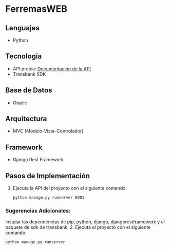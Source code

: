 # FerremasWEB
## Lenguajes
- Python
## Tecnología
- API propia: [Documentación de la API](https://github.com/Q-Quinn/FerremasAPI)
- Transbank SDK
## Base de Datos
- Oracle
## Arquitectura
- MVC (Modelo-Vista-Controlador)
## Framework
- Django Rest Framework
## Pasos de Implementación
1. Ejecuta la API del proyecto con el siguiente comando:
   ```bash
   python manage.py runserver 8001
### Sugerencias Adicionales:
instalar las dependencias de pip, python, django, djangorestframework y el paquete de sdk de transbank.
2. Ejecuta el proyecto con el siguiente comando:
   ```bash
   python manage.py runserver
